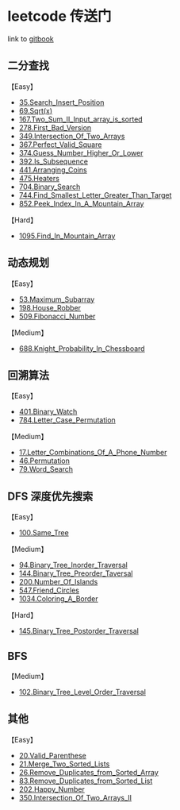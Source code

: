 # leetcode 传送门

link to [gitbook](https://suki.gitbook.io/leetcode/)

## 二分查找

【Easy】
* [35.Search_Insert_Position](./problems/35.Search-Insert-Position.md)
* [69.Sqrt(x)](./problems/69.Sqrt(x).md)
* [167.Two_Sum_II_Input_array_is_sorted](./problems/167.Two_Sum_II_Input_array_is_sorted.md)
* [278.First_Bad_Version](./problems/278.First_Bad_Version.md)
* [349.Intersection_Of_Two_Arrays](./problems/349.Intersection_Of_Two_Arrays.md)
* [367.Perfect_Valid_Square](./problems/367.Perfect_Valid_Square.md)
* [374.Guess_Number_Higher_Or_Lower](./problems/374.Guess_Number_Higher_Or_Lower.md)
* [392.Is_Subsequence](./problems/392.Is_Subsequence.md)
* [441.Arranging_Coins](./problems/441.Arranging_Coins.md)
* [475.Heaters](./problems/475.Heaters.md)
* [704.Binary_Search](./problems/704.Binary_Search.md)
* [744.Find_Smallest_Letter_Greater_Than_Target](./problems/744.Find_Smallest_Letter_Greater_Than_Target.md)
* [852.Peek_Index_In_A_Mountain_Array](./problems/852.Peek_Index_In_A_Mountain_Array.md)

【Hard】
* [1095.Find_In_Mountain_Array](./problems/1095.Find_In_Mountain_Array.md)


## 动态规划

【Easy】
* [53.Maximum_Subarray](./problems/53.Maximum_Subarray.md)
* [198.House_Robber](./problems/198.House_Robber.md)
* [509.Fibonacci_Number](./problems/509.Fibonacci_Number.md)

【Medium】
* [688.Knight_Probability_In_Chessboard](./problems/688.Knight_Probability_In_Chessboard.md)


## 回溯算法

【Easy】
* [401.Binary_Watch](./problems/401.Binary_Watch.md)
* [784.Letter_Case_Permutation](./problems/784.Letter_Case_Permutation.md)

【Medium】
* [17.Letter_Combinations_Of_A_Phone_Number](./problems/17.Letter_Combinations_Of_A_Phone_Number.md)
* [46.Permutation](./problems/46.Permutation.md)
* [79.Word_Search](./problems/79.Word_Search.md)


## DFS 深度优先搜索

【Easy】
* [100.Same_Tree](./problems/100.Same_Tree.md)

【Medium】
* [94.Binary_Tree_Inorder_Traversal](./problems/94.Binary_Tree_Inorder_Traversal.md)
* [144.Binary_Tree_Preorder_Taversal](./problems/144.Binary_Tree_Preorder_Taversal.md)
* [200.Number_Of_Islands](./problems/200.Number_Of_Islands.md)
* [547.Friend_Circles](./problems/547.Friend_Circles.md)
* [1034.Coloring_A_Border](./problems/1034.Coloring_A_Border.md)

【Hard】
* [145.Binary_Tree_Postorder_Traversal](./problems/145.Binary_Tree_Postorder_Traversal.md)

## BFS

【Medium】
* [102.Binary_Tree_Level_Order_Traversal](./problems/102.Binary_Tree_Level_Order_Traversal.md)

## 其他

【Easy】
* [20.Valid_Parenthese](./problems/20.Valid_Parenthese.md)
* [21.Merge_Two_Sorted_Lists](./problems/21.Merge-Two-Sorted-Lists.md)
* [26.Remove_Duplicates_from_Sorted_Array](./problems/26.Remove-Duplicates-from-Sorted-Array.md)
* [83.Remove_Duplicates_from_Sorted_List](./problems/83.Remove-Duplicates-from-Sorted-List.md)
* [202.Happy_Number](./problems/202.Happy_Number.md)
* [350.Intersection_Of_Two_Arrays_II](./problems/350.Intersection_Of_Two_Arrays_II.md)
